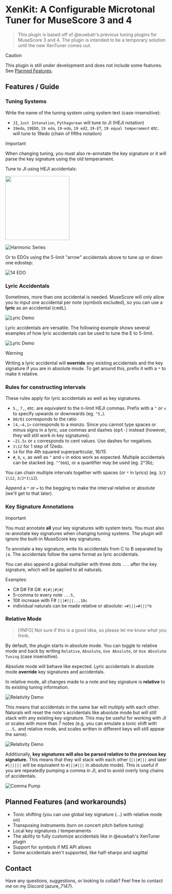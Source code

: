 # XenKit: A Configurable Microtonal Tuner for MuseScore 3 and 4

> This plugin is based off of @euwbah's previous tuning plugins for MuseScore 3 and 4. The plugin is intended to be a temporary solution until the new XenTuner comes out.

> [!CAUTION]
> This plugin is still under development and does not include some features. See [Planned Features](#Planned-Features-(and-workarounds)).


## Features / Guide

### Tuning Systems

Write the name of the tuning system using system text (case-insensitive):

- `JI`, `Just Intonation`, `Pythagorean` will tune to JI (HEJI notation)
- `19edo`, `19EDO`, `19 edo`, `19-edo`, `19 ed2`, `19-ET`, `19 equal temperament` etc. will tune to 19edo (chain of fifths notation)


> [!IMPORTANT]
> When changing tuning, you must also re-annotate the key signature or it will parse the key signature using the old temperament.


Tune to JI using HEJI accidentals:

<img src="img/Accidentals.png" width="200" />

![Harmonic Series](img/HarmonicSeries.png)

Or to EDOs using the 5-limit "arrow" accidentals above to tune up or down one edostep:

![14 EDO](img/EDO.png)


### Lyric Accidentals

Sometimes, more than one accidental is needed. MuseScore will only allow you to input one accidental per note (symbols excluded), so you can use a **lyric** as an accidental (<kbd>cmd</kbd><kbd>L</kbd>).

![Lyric Demo](img/LyricDemo2.png)

Lyric accidentals are versatile. The following example shows several examples of how lyric accidentals can be used to tune the E to 5-limit.

![Lyric Demo](img/LyricDemo.png)

> [!WARNING]
> Writing a lyric accidental will **override** any existing accidentals and the key signature if you are in absolute mode. To get around this, prefix it with a `*` to make it relative.


### Rules for constructing intervals
These rules apply for lyric accidentals as well as key signatures.
- `5,`, `7,`, etc. are equivalent to the n-limit HEJI commas. Prefix with a `^` or `v` to specify upwards or downwards (eg. `^5,`).
- `80/81` corresponds to the ratio
- `[4,–4,1>` corresponds to a monzo. Since you cannot type spaces or minus signs in a lyric, use commas and dashes (<kbd>opt</kbd><kbd>-</kbd>) instead (however, they will still work in key signatures).
- `–21.5c` or `¢` corresponds to cent values. Use dashes for negatives.
- `1\12` for 1 step of 12edo.
- `S4` for the 4th squared superparticular, 16/15
- `#`, `b`, `x`, as well as `^` and `v` in edos work as expected. Multiple accidentals can be stacked (eg. `^^bbb`), or a quantifier may be used (eg. 2^3b);

You can chain multiple intervals together with spaces (or `*` in lyrics) (eg. `3/2 1\12`, `3/2*1\12`).

Append a `*` or `=` to the begging to make the interval relative or absolute (we'll get to that later).


### Key Signature Annotations

> [!IMPORTANT]
> You must annotate **all** your key signatures with system texts. You must also re-annotate key signatures when changing tuning systems. The plugin will ignore the built-in MuseScore key signatures.

To annotate a key signature, write its accidentals from C to B separated by `|`s. The accidentals follow the same format as lyric accidentals.

You can also append a global multiplier with three dots `...` after the key signature, which will be applied to all naturals.

Examples:
- C# D# F# G#: `#|#||#|#|`
- 5-comma to every note `...5,`
- 10¢ increase with F# `|||#|||...10c`
- individual naturals can be made relative or absolute: `=#|||=#|||*b`


### Relative Mode

> [!INFO]
> Not sure if this is a good idea, so please let me know what you think.

By default, the plugin starts in absolute mode. You can toggle to relative mode and back by writing `Relative`, `Absolute`, `Use Absolute`, or `Use Absolute Tuning` (case insensitive).

Absolute mode will behave like expected. Lyric accidentals in absolute mode **override** key signatures and accidentals.

In relative mode, all changes made to a note and key signature is **relative** to its existing tuning information.

![Relativity Demo](img/RelativeDemo.png)

This means that accidentals in the same bar will multiply with each other.
Naturals will reset the note's accidentals like absolute mode but will still stack with any existing key signature.
This may be useful for working with JI or scales with more than 7 notes (e.g. you can emulate a tonic shift with `...5,` and relative mode, and scales written in different keys will still appear the same).

![Relativity Demo](img/RelativeDemo2.png)

Additionally, **key signatures will also be parsed relative to the previous key signature.** This means that they will stack with each other (`|||#|||` and later `#||||||` will be equivalent to `#|||#|||` in absolute mode).
This is useful if you are repeatedly pumping a comma in JI, and to avoid overly long chains of accidentals.

![Comma Pump](img/CommaPump.png)


## Planned Features (and workarounds)

- Tonic shifting (you can use global key signature (...) with relative mode on)
- Transposing instruments (turn on concert pitch before tuning)
- Local key signatures / temperaments
- The ability to fully customize accidentals like in @euwbah's XenTuner plugin
- Support for symbols if MS API allows
- Some accidentals aren't supported, like half-sharps and sagittal


## Contact

Have any questions, suggestions, or looking to collab? Feel free to contact me on my Discord (azure_7147).

